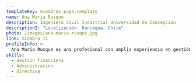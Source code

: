 ```yaml
---
templateKey: miembros-page.template
name: Ana María Rusque
description: Ingeniera Civil Industrial Universidad de Concepción
description2: "Localización: Rancagua, Chile"
photo: /images/ana-maria-rusque.jpg
link: miembro 11
profileInfo: >-
  Ana María Rusque es una profesional con amplia experiencia en gestión financiera y administrativa en diversas instituciones educativas y de salud. Actualmente, es Coordinadora Ejecutiva en la Universidad de O’Higgins de los Proyectos de Supercomputación e Innovación en Salud y CUBI, gestionando proyectos de capacitación, difusión, y manejo de convenios. Con una sólida trayectoria en roles directivos, ha optimizado procesos en colegios, hospitales y universidades, mejorando la eficiencia y la administración de recursos. Es Ingeniera Civil Industrial con un MBA de la Universidad de Chile, destacándose por su enfoque en innovación, mejora continua y liderazgo en equipos multidisciplinarios.
skills:
  - Gestión financiera
  - Administración
  - Directiva
---
```

